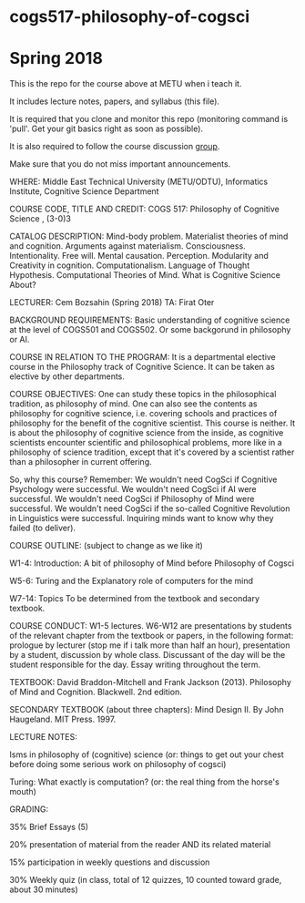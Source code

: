 # cogs517-philosophy-of-cogsci

# Spring 2018

This is the repo for the course above at METU when i teach it.

It includes lecture notes, papers, and syllabus (this file).

It is required that you clone and monitor this repo (monitoring command is 'pull'. Get your git basics right as soon as possible). 

It is also required to follow the course discussion [group](https://groups.google.com/forum/#!forum/metu-cogs517-phil-of-cogsci). 

Make sure that you do not miss important announcements.

WHERE: Middle East Technical University (METU/ODTU), Informatics Institute, Cognitive Science Department

COURSE CODE, TITLE AND CREDIT: COGS 517: Philosophy of Cognitive Science , (3-0)3

CATALOG DESCRIPTION: Mind-body problem. Materialist theories of mind and cognition. Arguments against materialism. Consciousness. Intentionality. Free will. Mental causation. Perception. Modularity and Creativity in cognition. Computationalism. Language of Thought Hypothesis. Computational Theories of Mind. What is Cognitive Science About?

LECTURER: Cem Bozsahin (Spring 2018) TA: Firat Oter

BACKGROUND REQUIREMENTS: Basic understanding of cognitive science at the level of COGS501 and COGS502. Or some backgorund in philosophy or AI.

COURSE IN RELATION TO THE PROGRAM: It is a departmental elective course in the Philosophy track of Cognitive Science. It can be taken as elective by other departments.

COURSE OBJECTIVES: One can study these topics in the philosophical tradition, as philosophy of mind. One can also see the contents as philosophy for cognitive science, i.e. covering schools and practices of philosophy for the benefit of the cognitive scientist. This course is neither. It is about the philosophy of cognitive science from the inside, as cognitive scientists encounter scientific and philosophical problems, more like in a philosophy of science tradition, except that it's covered by a scientist rather than a philosopher in current offering.

So, why this course? Remember: We wouldn't need CogSci if Cognitive Psychology were successful. We wouldn't need CogSci if AI were successful. We wouldn't need CogSci if Philosophy of Mind were successful. We wouldn't need CogSci if the so-called Cognitive Revolution in Linguistics were successful. Inquiring minds want to know why they failed (to deliver).

COURSE OUTLINE: (subject to change as we like it)

W1-4: Introduction: A bit of philosophy of Mind before Philosophy of Cogsci

W5-6: Turing and the Explanatory role of computers for the mind

W7-14: Topics To be determined from the textbook and secondary textbook.


COURSE CONDUCT: W1-5 lectures. W6-W12 are presentations by students of the relevant chapter from the textbook or papers, in the following format: prologue by lecturer (stop me if i talk more than half an hour), presentation by a student, discussion by whole class. Discussant of the day will be the student responsible for the day. Essay writing throughout the term.

TEXTBOOK: David Braddon-Mitchell and Frank Jackson (2013). Philosophy of Mind and Cognition. Blackwell. 2nd edition.

SECONDARY TEXTBOOK (about three chapters):
Mind Design II. By John Haugeland. MIT Press. 1997.

LECTURE NOTES:

Isms in philosophy of (cognitive) science (or: things to get out your chest before doing some serious work on philosophy of cogsci)

Turing: What exactly is computation? (or: the real thing from the horse's mouth)

GRADING:

35% Brief Essays (5)

20% presentation of material from the reader AND its related material

15% participation in weekly questions and discussion

30% Weekly quiz (in class, total of 12 quizzes, 10 counted toward grade, about 30 minutes)
